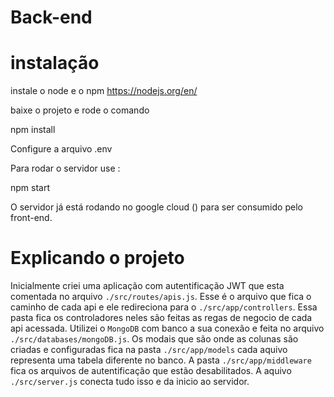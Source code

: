 # Back-end

# instalação

instale o node e o npm
https://nodejs.org/en/

baixe o projeto e rode o comando 

npm install

Configure a arquivo .env

Para rodar o servidor use :

npm start 

O servidor já está rodando no google cloud () para ser consumido pelo front-end.

# Explicando o projeto 

Inicialmente criei uma aplicação com autentificação JWT que esta comentada no arquivo 
`./src/routes/apis.js`. Esse é o arquivo que fica o caminho de cada api e ele redireciona para o `./src/app/controllers`. Essa pasta fica os controladores neles são feitas as regas de negocio de cada api acessada. Utilizei o `MongoDB` com banco a sua conexão e feita no arquivo `./src/databases/mongoDB.js`. Os modais que são onde as colunas são criadas e configuradas fica na pasta `./src/app/models` cada aquivo representa uma tabela diferente no banco. A pasta `./src/app/middleware` fica os arquivos de autentificação que estão desabilitados. A aquivo `./src/server.js` conecta tudo isso e da inicio ao servidor. 





